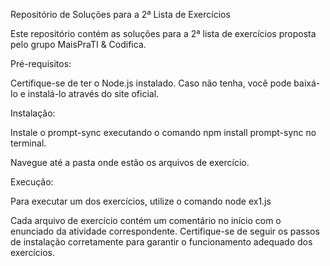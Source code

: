 Repositório de Soluções para a 2ª Lista de Exercícios

Este repositório contém as soluções para a 2ª lista de exercícios proposta pelo grupo MaisPraTI & Codifica.


Pré-requisitos:


Certifique-se de ter o Node.js instalado. Caso não tenha, você pode baixá-lo e instalá-lo através do site oficial.


Instalação: 


Instale o prompt-sync executando o comando npm install prompt-sync no terminal.

Navegue até a pasta onde estão os arquivos de exercício.


Execução:


Para executar um dos exercícios, utilize o comando node ex1.js


Cada arquivo de exercício contém um comentário no início com o enunciado da atividade correspondente. Certifique-se de seguir os passos de instalação corretamente para garantir o funcionamento adequado dos exercícios.

